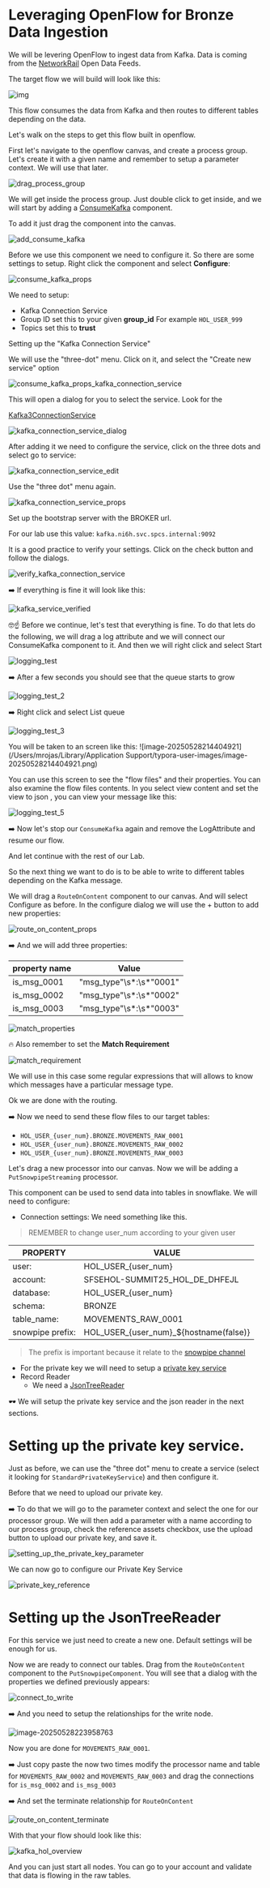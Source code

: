 # Leveraging OpenFlow for Bronze Data Ingestion

We will be levering OpenFlow to ingest data from Kafka. Data is coming from the
[NetworkRail](https://www.networkrail.co.uk/who-we-are/transparency-and-ethics/transparency/open-data-feeds/) Open Data Feeds.

The target flow we will build will look like this:

![img](./kafka_hol_overview.png)

This flow consumes the data from Kafka and then routes to different tables depending on the data.

Let's walk on the steps to get this flow built in openflow.

First let's navigate to the openflow canvas, and create a process group. Let's create it with a given name and remember to setup a parameter context. We will use that later.

![drag_process_group](./drag_process_group.gif)

We will get inside the process group. Just double click to get inside, and we will start by adding a
[ConsumeKafka](https://docs.snowflake.com/user-guide/data-integration/openflow/processors/consumekafka)
component.

To add it just drag the component into the canvas.

![add_consume_kafka](./add_consume_kafka.gif)

Before we use this component we need to configure it. So there are some settings to setup. Right click the component and select **Configure**:

![consume_kafka_props](./consume_kafka_props.png)

We need to setup:

* Kafka Connection Service
* Group ID set this to your given **group_id** For example `HOL_USER_999`
* Topics set this to **trust**

Setting up the "Kafka Connection Service"

We will use the "three-dot" menu. Click on it, and select the "Create new service" option

![consume_kafka_props_kafka_connection_service](./consume_kafka_props_kafka_connection_service.png)

This will open a dialog for you to select the service. Look for the

[Kafka3ConnectionService](https://docs.snowflake.com/en/user-guide/data-integration/openflow/controllers/kafka3connectionservice)


![kafka_connection_service_dialog](./kafka_connection_service_dialog.png)

After adding it we need to configure the service, click on the three dots and select go to service:

![kafka_connection_service_edit](./kafka_connection_service_edit.png)

Use the "three dot" menu again.

![kafka_connection_service_props](./kafka_connection_service_props.png)

Set up the bootstrap server with the BROKER url.

For our lab use this value: `kafka.ni6h.svc.spcs.internal:9092`

It is a good practice to verify your settings. Click on the check button and follow the dialogs.

![verify_kafka_connection_service](./verify_kafka_connection_service.png)

➡️ If everything is fine it will look like this:

![kafka_service_verified](./kafka_service_verified.png)

🤓☝️ Before we continue, let's test that everything is fine. To do that lets do the following, we will drag a log attribute and we will connect our ConsumeKafka component to it. And then we will right click and select Start

![logging_test](./logging_test.png)

➡️ After a few seconds you should see that the queue starts to grow

![logging_test_2](./logging_test_2.png)

➡️ Right click and select List queue

![logging_test_3](./logging_test_3.png)

You will be taken to an screen like this:
![image-20250528214404921](/Users/mrojas/Library/Application Support/typora-user-images/image-20250528214404921.png)

You can use this screen to see the "flow files" and their properties. You can also examine the flow files contents. In you select view content and set the view to json , you can view your message like this:

![logging_test_5](./logging_test_5.png)

➡️ Now let's stop our `ConsumeKafka` again and remove the LogAttribute and resume our flow.

And let continue with the rest of our Lab.

So the next thing we want to do is to be able to write to different tables depending on the Kafka message.

We will drag a `RouteOnContent` component to our canvas. And will select Configure as before. In the configure dialog we will use the + button to add new properties:

![route_on_content_props](./route_on_content_props.png)

➡️ And we will add three properties:

| property name | Value                   |
| ------------- | ----------------------- |
| is_msg_0001   | "msg_type"\s*:\s*"0001" |
| is_msg_0002   | "msg_type"\s*:\s*"0002" |
| is_msg_0003   | "msg_type"\s*:\s*"0003" |

![match_properties](./match_properties.png)

🔥 Also remember to set the **Match Requirement**

![match_requirement](./match_requirement.png)

We will use in this case some regular expressions that will allows to know which messages have a particular message type.

Ok we are done with the routing.

➡️ Now we need to send these flow files to our target tables: 
* `HOL_USER_{user_num}.BRONZE.MOVEMENTS_RAW_0001`
* `HOL_USER_{user_num}.BRONZE.MOVEMENTS_RAW_0002`
* `HOL_USER_{user_num}.BRONZE.MOVEMENTS_RAW_0003`

Let's drag a new processor into our canvas. Now we will be adding a `PutSnowpipeStreaming` processor.

This component can be used to send data into tables in snowflake. We will need to configure:

* Connection settings: We need something like this. 
> REMEMBER to change user_num according to your given user
> 
| PROPERTY        | VALUE                                  |
|-----------------|----------------------------------------|
| user:           | HOL_USER_{user_num}                    |
| account:        | SFSEHOL-SUMMIT25_HOL_DE_DHFEJL         |
| database:       | HOL_USER_{user_num}                    |
| schema:         | BRONZE                                 |
| table_name:     | MOVEMENTS_RAW_0001                     |
| snowpipe prefix:| HOL_USER_{user_num}_${hostname(false)} |

> The prefix is important because it relate to the [snowpipe channel](https://docs.snowflake.com/en/user-guide/data-load-snowpipe-streaming-overview#channels)

  * For the private key we will need to setup a [private key service](https://docs.snowflake.com/en/user-guide/data-integration/openflow/controllers/standardprivatekeyservice)
* Record Reader
  * We need a [JsonTreeReader](https://docs.snowflake.com/en/user-guide/data-integration/openflow/controllers/jsontreereader)
  
🕶 We will setup the private key service and the json reader in the next sections.

# Setting up the private key service.

Just as before, we can use the "three dot" menu to create a service (select it looking for `StandardPrivateKeyService`) and then configure it.

Before that we need to upload our private key.

➡️ To do that we will go to the parameter context and select the one for our processor group. We will then add a parameter with a name according to our process group, check the reference assets checkbox, use the upload button to upload our private key, and save it.

![setting_up_the_private_key_parameter](./setting_up_the_private_key_parameter.gif)

We can now go to configure our Private Key Service

![private_key_reference](./private_key_reference.png)

# Setting up the JsonTreeReader

For this service we just need to create a new one. Default settings will be enough for us.

Now we are ready to connect our tables. Drag from the `RouteOnContent` component to the `PutSnowpipeComponent`. You will see that a dialog with the properties we defined previously appears:

![connect_to_write](./connect_to_write.png)

➡️ And you need to setup the relationships for the write node.

![image-20250528223958763](./image-20250528223958763.png)

Now you are done for `MOVEMENTS_RAW_0001`. 

➡️ Just copy paste the now two times modify the processor name and table for `MOVEMENTS_RAW_0002` and `MOVEMENTS_RAW_0003` and drag the connections for `is_msg_0002` and `is_msg_0003`

➡️ And set the terminate relationship  for `RouteOnContent`

![route_on_content_terminate](./route_on_content_terminate.png)

With that your flow should look like this:

![kafka_hol_overview](./kafka_hol_overview.png)

And you can just start all nodes. You can go to your account and validate that data is flowing in the raw tables.
